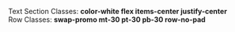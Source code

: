 Text Section Classes: **color-white flex items-center justify-center**  
Row Classes: **swap-promo mt-30 pt-30 pb-30 row-no-pad**
